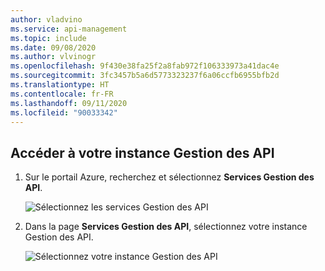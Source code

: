 ```yaml
---
author: vladvino
ms.service: api-management
ms.topic: include
ms.date: 09/08/2020
ms.author: vlvinogr
ms.openlocfilehash: 9f430e38fa25f2a8fab972f106333973a41dac4e
ms.sourcegitcommit: 3fc3457b5a6d5773323237f6a06ccfb6955bfb2d
ms.translationtype: HT
ms.contentlocale: fr-FR
ms.lasthandoff: 09/11/2020
ms.locfileid: "90033342"
---
```

## <a name="go-to-your-api-management-instance"></a>Accéder à votre instance Gestion des API

1. Sur le portail Azure, recherchez et sélectionnez **Services Gestion des API**.

   ![Sélectionnez les services Gestion des API](media/api-management-navigate-to-instance/view-apim1.png)

1. Dans la page **Services Gestion des API**, sélectionnez votre instance Gestion des API.

   ![Sélectionnez votre instance Gestion des API](media/api-management-navigate-to-instance/view-apim2.png)

